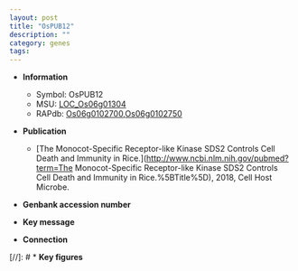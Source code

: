 ```yaml
---
layout: post
title: "OsPUB12"
description: ""
category: genes
tags: 
---
```


* **Information**  
    + Symbol: OsPUB12  
    + MSU: [LOC_Os06g01304](http://rice.uga.edu/cgi-bin/ORF_infopage.cgi?orf=LOC_Os06g01304)  
    + RAPdb: [Os06g0102700](http://rapdb.dna.affrc.go.jp/viewer/gbrowse_details/irgsp1?name=Os06g0102700),[Os06g0102750](http://rapdb.dna.affrc.go.jp/viewer/gbrowse_details/irgsp1?name=Os06g0102750)  

* **Publication**  
    + [The Monocot-Specific Receptor-like Kinase SDS2 Controls Cell Death and Immunity in Rice.](http://www.ncbi.nlm.nih.gov/pubmed?term=The Monocot-Specific Receptor-like Kinase SDS2 Controls Cell Death and Immunity in Rice.%5BTitle%5D), 2018, Cell Host Microbe.

* **Genbank accession number**  

* **Key message**  

* **Connection**  

[//]: # * **Key figures**  


